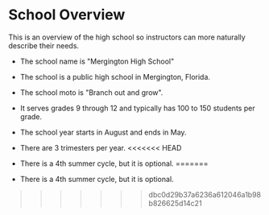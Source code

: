 # School Overview

This is an overview of the high school so instructors can more naturally describe their needs.

- The school name is "Mergington High School"
- The school is a public high school in Mergington, Florida.
- The school moto is "Branch out and grow".
- It serves grades 9 through 12 and typically has 100 to 150 students per grade.

- The school year starts in August and ends in May.
- There are 3 trimesters per year.
<<<<<<< HEAD
- There is a 4th summer cycle, but it is optional.
=======
- There is a 4th summer cycle, but it is optional.
>>>>>>> dbc0d29b37a6236a612046a1b98b826625d14c21
